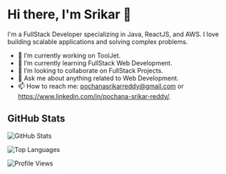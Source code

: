 <!--
**SRIKARREDDY-dotorg/SRIKARREDDY-dotorg** is a ✨ _special_ ✨ repository because its `README.md` (this file) appears on your GitHub profile.

Here are some ideas to get you started:

- 🔭 I’m currently working on ...
- 🌱 I’m currently learning ...
- 👯 I’m looking to collaborate on ...
- 🤔 I’m looking for help with ...
- 💬 Ask me about ...
- 📫 How to reach me: ...
- 😄 Pronouns: ...
- ⚡ Fun fact: ...
-->

# Hi there, I'm Srikar 👋

I'm a FullStack Developer specializing in Java, ReactJS, and AWS. I love building scalable applications and solving complex problems.

- 🔭 I’m currently working on ToolJet.
- 🌱 I’m currently learning FullStack Web Development.
- 👯 I’m looking to collaborate on FullStack Projects.
- 💬 Ask me about anything related to Web Development.
- 📫 How to reach me: pochanasrikarreddy@gmail.com or https://www.linkedin.com/in/pochana-srikar-reddy/.

## GitHub Stats
![GitHub Stats](https://github-readme-stats.vercel.app/api?username=SRIKARREDDY-dotorg&show_icons=true&theme=radical)

![Top Languages](https://github-readme-stats.vercel.app/api/top-langs/?username=SRIKARREDDY-dotorg&layout=compact&theme=radical)

![Profile Views](https://komarev.com/ghpvc/?username=SRIKARREDDY-dotorg)

